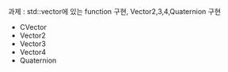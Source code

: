 ﻿과제 : std::vector에 있는 function 구현, Vector2,3,4,Quaternion 구현

- CVector
- Vector2
- Vector3
- Vector4
- Quaternion
